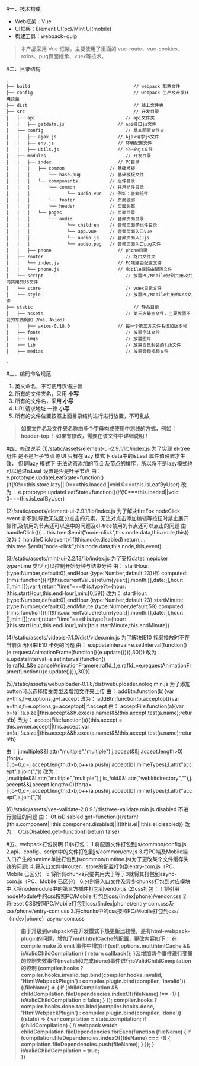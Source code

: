 #一、技术构成
- Web框架：Vue 
- UI框架：Element UI(pc)/Mint UI(mobile)
- 构建工具：webpack+gulp

> 本产品采用 Vue 框架，主要使用了里面的 vue-route、vue-cookies、axios、pug页面继承、vuex等技术。

#二、目录结构

```
.
├── build                                       // webpack 配置文件
├── config                                      // webpack 生产及开发环境变量
├── dist                                        // 线上文件夹
├── src                                         // 开发目录
│   ├── api                                  // api文件夹
│   │   ├── getdata.js                    // api接口js文件
│   ├── config                               // 基本配置文件夹
│   │   ├── ajax.js                       // Ajax请求js文件
│   │   ├── env.js                        // 环境配置文件
│   │   ├── utils.js                      // 公共的js文件
│   ├── modules                              // 开发目录
│   │   ├── index                         // PC目录
│   │   │   ├── common                 // 基础模板
│   │   │       └── base.pug           // 基础模板文件
│   │   │   └── commponents            // 组件目录
│   │   │       └── common             // 共用组件目录
│   │   │              └── audio.vue   // 例如：音频组件
│   │   │       └── footer             // 页面底部
│   │   │       └── header             // 页面头部
│   │   │   └── pages                  // 页面目录
│   │   │       └── audio              // 音频页面目录
│   │   │              └── children    // 音频页面子组件目录
│   │   │              └── app.vue     // 音频页面入口Vue
│   │   │              └── audio.js    // 音频页面入口js
│   │   │              └── audio.pug   // 音频页面入口pug文件
│   │   ├── phone                         // phone目录
│   ├── router                               // 路由文件夹
│   │   └── index.js                      // PC端路由配置文件
│   │   └── phone.js                      // Mobile端路由配置文件
│   └── script                               // 放置PC/Mobile分别共用及共同共用的JS文件
│   └── store                                // vuex目录文件
│   └── style                                // 放置PC/Mobile共用的Css文件
├── static                                      // 静态目录
│   ├── assets                               // 第三方静态文件，主要放置不变的东西例如（Vue、Axios）
│   │   ├── axios-0.18.0                  // 每一个第三方文件名增加版本号
│   ├── fonts                                // 放置字体文件
│   ├── imgs                                 // 放置图片
│   ├── lib                                  // 放置自己封装的lib文件
│   ├── medias                               // 放置音频视频文件

.
```
#三、编码命名规范
1. 英文命名，不可使用汉语拼音
2. 所有的文件夹名，采用 **小写**
3. 所有的文件名，采用 **小写**
4. URL请求地址 一律 **小写**
5. 所有的文件位置按照上面目录结构进行进行放置，不可乱放
> **如果文件名及文件夹名称由多个字母构成使用中划线的方式，例如：header-top！**
> **如果有修改，需要在该文件中详细说明！**

#四、修改说明
(1)/static/assets/element-ui-2.9.1/lib/index.js 为了实现 el-tree 组件 是不是叶子节点 原UI 只有在lazy 模式下 data中的isLeaf 属性值设置才生效，
但是lazy 模式下 无法动态添加的节点 及节点的排序，所以将不是lazy模式也可以通过isLeaf 设置是否是叶子节点
由：
e.prototype.updateLeafState=function(){if(!0!==this.store.lazy||!0===this.loaded||void 0===this.isLeafByUser)
改为：
e.prototype.updateLeafState=function(){if(!0===this.loaded||void 0===this.isLeafByUser)

(2)/static/assets/element-ui-2.9.1/lib/index.js 为了解决fireFox nodeClick event 拿不到,导致无法区分点击的元素，无法对点击添加编辑等按钮时禁止展开操作,及禁用的节点还可以选中的问题及el-tree禁用的节点还可以点击的问题
由    
handleClick(){... this.tree.$emit("node-click",this.node.data,this.node,this)} 
改为：
handleClick(event){if(this.node.disabled) return;... this.tree.$emit("node-click",this.node.data,this.node,this,event)

(3)/static/assets/mint-ui-2.2.13/lib/index.js 为了支持datetimepicker type=time 类型 可以控制开始分钟与结束分钟
由：
startHour:{type:Number,default:0},endHour:{type:Number,default:23}}和
computed:{rims:function(){if(!this.currentValue)return{year:[],month:[],date:[],hour:[],min:[]};var t;return"time"===this.type?t={hour:[this.startHour,this.endHour],min:[0,59]}
改为：
startHour:{type:Number,default:0},endHour:{type:Number,default:23},startMinute:{type:Number,default:0},endMinute:{type:Number,default:59}
computed:{rims:function(){if(!this.currentValue)return{year:[],month:[],date:[],hour:[],min:[]};var t;return"time"===this.type?t={hour:[this.startHour,this.endHour],min:[this.startMinute,this.endMinute]}

(4)/static/assets/videojs-7.1.0/dist/video.min.js 为了解决IE10 视频播放时不在当前页再回来IE10 卡死的问题
由：
e.updateInterval=e.setInterval(function(){e.requestAnimationFrame(function(){e.update()})},30)})
改为：
e.updateInterval=e.setInterval(function(){e.rafId_&&e.cancelAnimationFrame(e.rafId_),e.rafId_=e.requestAnimationFrame(function(){e.update()})},30)})

(5)/static/assets/webuploader-0.1.8/dist/webuploader.nolog.min.js 为了添加button可以选择接受类型及增加文件夹上传
由：
addBtn:function(b){var e=this,f=e.options,g=f.accept
改为：
addBtn:function(b,acceptopt){var e=this,f=e.options,g=acceptopt||f.accept
由：
acceptFile:function(a){var b=!a||!a.size||this.accept&&h.exec(a.name)&&!this.accept.test(a.name);return!b}
改为：
acceptFile:function(a){this.accept = this.owner.accept||this.accept;var b=!a||!a.size||this.accept&&h.exec(a.name)&&!this.accept.test(a.name);return!b}

由：
j.multiple&&l.attr("multiple","multiple"),j.accept&&j.accept.length>0){for(a=[],b=0,d=j.accept.length;d>b;b++)a.push(j.accept[b].mimeTypes);l.attr("accept",a.join(","))
改为：
j.multiple&&l.attr("multiple","multiple"),j.is_fold&&l.attr("webkitdirectory",""),j.accept&&j.accept.length>0){for(a=[],b=0,d=j.accept.length;d>b;b++)a.push(j.accept[b].mimeTypes);l.attr("accept",a.join(","))

(6)/static/assets/vee-validate-2.0.9.1/dist/vee-validate.min.js disabled 不进行验证的问题
由：
Ot.isDisabled.get=function(){return!(!this.component||!this.component.disabled)||!(!this.el||!this.el.disabled)}
改为：
Ot.isDisabled.get=function(){return false}

#五、webpack打包说明
(1)js打包：
1.将配置文件打包到js/common/config.js
2.api、config、script中的文件打包到js/common/env.js
3.将PC端及Mobile端入口产生的runtime单独打包到js/common/runtime.js(为了更改某个文件缓存失效的问题)
4.将入口文件中router、store的配置打包到entry-com.js（PC、Mobile 已区分）
5.将所有chunks只要共用大于等于3就将其打包到async-com.js（PC、Mobile 已区分）
6.分别将入口文件及异步chunks打包到对应模块中
7.将nodemodule中的第三方插件打包到vendor.js
(2)css打包：
1.将引用nodeModule中的css按照PC/Mobile 打包到css/(index|phone)/vendor.css
2.将reset CSS按照PC/Mobile打包到css/(index|phone)/entry-com.css及css/phone/entry-com.css
3.将chunks中的css按照PC/Mobile打包到css/（index|phone）async-com.css

> **由于升级到webpack4在开发模式下热更新比较慢，是有html-webpack-plugin的问题，增加了multihtmlCache的配置，更改内容如下：**
> **在compile make 及 emit 事件中增加
if (self.options.multihtmlCache && isValidChildCompilation) {
    return callback();
 }及增加两个事件进行变量的控制失效事件(invalid)和完成(done)事件进行isValidChildCompilation的控制**
> **(compiler.hooks ? compiler.hooks.invalid.tap.bind(compiler.hooks.invalid, 'HtmlWebpackPlugin') : compiler.plugin.bind(compiler, 'invalid'))((fileName) => {
    if (childCompilation &&
          childCompilation.fileDependencies.indexOf(fileName) !== -1) {
          isValidChildCompilation = false;
    }
});
compiler.hooks ? compiler.hooks.done.tap.bind(compiler.hooks.done, 'HtmlWebpackPlugin') : compiler.plugin.bind(compiler, 'done'))((stats) => {
     var compilation = stats.compilation;
     if (childCompilation) {
          // webpack watch
          childCompilation.fileDependencies.forEach(function (fileName) {
              if (compilation.fileDependencies.indexOf(fileName) === -1) {
                  compilation.fileDependencies.push(fileName);
              }
          });
     }
     isValidChildCompilation = true;   
})**